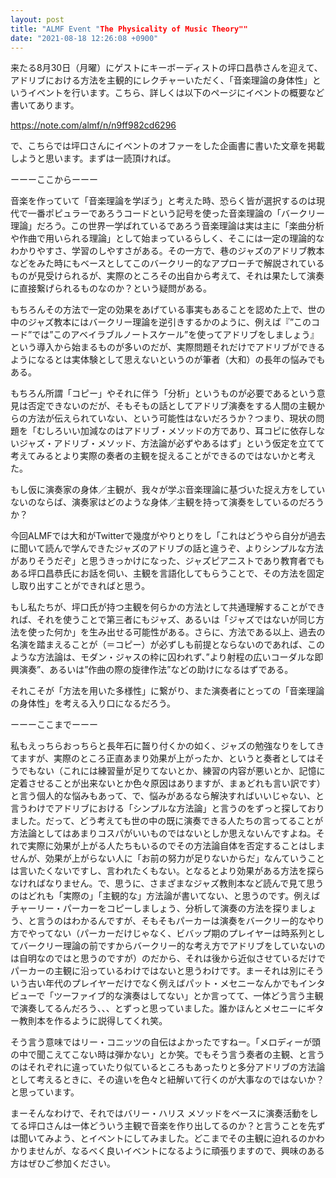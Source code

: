 ```yaml
---
layout: post
title: "ALMF Event "The Physicality of Music Theory""
date: "2021-08-18 12:26:08 +0900"
---
```


来たる8月30日（月曜）にゲストにキーボーディストの坪口昌恭さんを迎えて、アドリブにおける方法を主観的にレクチャーいただく、「音楽理論の身体性」というイベントを行います。こちら、詳しくは以下のページにイベントの概要など書いてあります。

https://note.com/almf/n/n9ff982cd6296

で、こちらでは坪口さんにイベントのオファーをした企画書に書いた文章を掲載しようと思います。まずは一読頂ければ。

ーーーここからーーー

音楽を作っていて「音楽理論を学ぼう」と考えた時、恐らく皆が選択するのは現代で一番ポピュラーであろうコードという記号を使った音楽理論の「バークリー理論」だろう。この世界一学ばれているであろう音楽理論は実は主に「楽曲分析や作曲で用いられる理論」として始まっているらしく、そこには一定の理論的なわかりやすさ、学習のしやすさがある。その一方で、巷のジャズのアドリブ教本などをみた時にもベースとしてこのバークリー的なアプローチで解説されているものが見受けられるが、実際のところその出自から考えて、それは果たして演奏に直接繋げられるものなのか？という疑問がある。

もちろんその方法で一定の効果をあげている事実もあることを認めた上で、世の中のジャズ教本にはバークリー理論を逆引きするかのように、例えば『”このコード”では”このアベイラブルノートスケール”を使ってアドリブをしましょう』という導入から始まるものが多いのだが、実際問題それだけでアドリブができるようになるとは実体験として思えないというのが筆者（大和）の長年の悩みでもある。

もちろん所謂「コピー」やそれに伴う「分析」というものが必要であるという意見は否定できないのだが、そもそもの話としてアドリブ演奏をする人間の主観からの方法が伝えられていない、という可能性はないだろうか？つまり、現状の問題を「むしろいい加減なのはアドリブ・メソッドの方であり、耳コピに依存しないジャズ・アドリブ・メソッド、方法論が必ずやあるはず」という仮定を立てて考えてみるとより実際の奏者の主観を捉えることができるのではないかと考えた。

もし仮に演奏家の身体／主観が、我々が学ぶ音楽理論に基づいた捉え方をしていないのならば、演奏家はどのような身体／主観を持って演奏をしているのだろうか？

今回ALMFでは大和がTwitterで幾度がやりとりをし「これはどうやら自分が過去に聞いて読んで学んできたジャズのアドリブの話と違うぞ、よりシンプルな方法がありそうだぞ」と思うきっかけになった、ジャズピアニストであり教育者でもある坪口昌恭氏にお話を伺い、主観を言語化してもらうことで、その方法を固定し取り出すことができればと思う。

もし私たちが、坪口氏が持つ主観を何らかの方法として共通理解することができれば、それを使うことで第三者にもジャズ、あるいは「ジャズではないが同じ方法を使った何か」を生み出せる可能性がある。さらに、方法である以上、過去の名演を踏まえることが（＝コピー）が必ずしも前提とならないのであれば、このような方法論は、モダン・ジャスの枠に囚われず、”より射程の広いコーダルな即興演奏”、あるいは”作曲の際の旋律作法”などの助けになるはずである。

それこそが「方法を用いた多様性」に繋がり、また演奏者にとっての「音楽理論の身体性」を考える入り口になるだろう。

ーーーここまでーーー

私もえっちらおっちらと長年石に齧り付くかの如く、ジャズの勉強なりをしてきてますが、実際のところ正直あまり効果が上がったか、というと奏者としてはそうでもない（これには練習量が足りてないとか、練習の内容が悪いとか、記憶に定着させることが出来ないとか色々原因はありますが、まぁどれも言い訳です）と言う個人的な悩みもあって、で、悩みがあるなら解決すればいいじゃない、と言うわけでアドリブにおける「シンプルな方法論」と言うのをずっと探しておりました。だって、どう考えても世の中の既に演奏できる人たちの言ってることが方法論としてはあまりコスパがいいものではないとしか思えないんですよね。それで実際に効果が上がる人たちもいるのでその方法論自体を否定することはしませんが、効果が上がらない人に「お前の努力が足りないからだ」なんていうことは言いたくないですし、言われたくもない。となるとより効果がある方法を探らなければなりません。で、思うに、さまざまなジャズ教則本など読んで見て思うのはどれも「実際の」「主観的な」方法論が書いてない、と思うのです。例えばチャーリー・パーカーをコピーしましょう、分析して演奏の方法を探りましょう、と言うのはわかるんですが、そもそもパーカーは演奏をバークリー的なやり方でやってない（パーカーだけじゃなく、ビバップ期のプレイヤーは時系列としてバークリー理論の前ですからバークリー的な考え方でアドリブをしていないのは自明なのではと思うのですが）のだから、それは後から近似させているだけでパーカーの主観に沿っているわけではないと思うわけです。まーそれは別にそういう古い年代のプレイヤーだけでなく例えばパット・メセニーなんかでもインタビューで「ツーファイブ的な演奏はしてない」とか言ってて、一体どう言う主観で演奏してるんだろう、、、とずっと思っていました。誰かほんとメセニーにギター教則本を作るように説得してくれ笑。

そう言う意味ではリー・コニッツの自伝はよかったですねー。「メロディーが頭の中で聞こえてこない時は弾かない」とか笑。でもそう言う奏者の主観、と言うのはそれぞれに違っていたり似ているところもあったりと多分アドリブの方法論として考えるときに、その違いを色々と紐解いて行くのが大事なのではないか？と思っています。

まーそんなわけで、それではバリー・ハリス メソッドをベースに演奏活動をしてる坪口さんは一体どういう主観で音楽を作り出してるのか？と言うことを先ずは聞いてみよう、とイベントにしてみました。どこまでその主観に迫れるのかわかりませんが、なるべく良いイベントになるように頑張りますので、興味のある方はぜひご参加ください。
